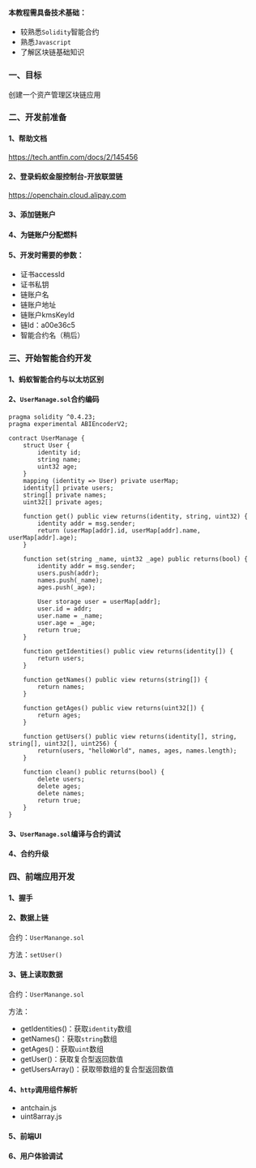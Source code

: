#### 本教程需具备技术基础：
* 较熟悉`Solidity`智能合约
* 熟悉`Javascript`
* 了解区块链基础知识

### 一、目标
创建一个资产管理区块链应用

### 二、开发前准备
#### 1、帮助文档
https://tech.antfin.com/docs/2/145456

#### 2、登录蚂蚁金服控制台-开放联盟链
https://openchain.cloud.alipay.com

#### 3、添加链账户

#### 4、为链账户分配燃料

#### 5、开发时需要的参数：
* 证书accessId
* 证书私钥
* 链账户名
* 链账户地址
* 链账户kmsKeyId
* 链Id：a00e36c5
* 智能合约名（稍后）

### 三、开始智能合约开发
#### 1、蚂蚁智能合约与以太坊区别

#### 2、`UserManage.sol`合约编码
```
pragma solidity ^0.4.23;
pragma experimental ABIEncoderV2;

contract UserManage {
    struct User {
        identity id;
        string name;
        uint32 age;
    }
    mapping (identity => User) private userMap;
    identity[] private users;
    string[] private names;
    uint32[] private ages;

    function get() public view returns(identity, string, uint32) {
        identity addr = msg.sender;
        return (userMap[addr].id, userMap[addr].name, userMap[addr].age);
    }

    function set(string _name, uint32 _age) public returns(bool) {
        identity addr = msg.sender;
        users.push(addr);
        names.push(_name);
        ages.push(_age);
        
        User storage user = userMap[addr];
        user.id = addr;
        user.name = _name;
        user.age = _age;
        return true;
    }

    function getIdentities() public view returns(identity[]) {
        return users;
    }

    function getNames() public view returns(string[]) {
        return names;
    }

    function getAges() public view returns(uint32[]) {
        return ages;
    }

    function getUsers() public view returns(identity[], string, string[], uint32[], uint256) {
        return(users, "helloWorld", names, ages, names.length);
    }

    function clean() public returns(bool) {
        delete users;
        delete ages;
        delete names;
        return true;
    }
}

```

#### 3、`UserManage.sol`编译与合约调试

#### 4、合约升级

### 四、前端应用开发

#### 1、握手

#### 2、数据上链
合约：`UserManange.sol`

方法：`setUser()`

#### 3、链上读取数据
合约：`UserManange.sol`

方法：
* getIdentities()：获取`identity`数组
* getNames()：获取`string`数组
* getAges()：获取`uint`数组
* getUser()：获取复合型返回数值
* getUsersArray()：获取带数组的复合型返回数值

#### 4、`http`调用组件解析
* antchain.js
* uint8array.js

#### 5、前端UI

#### 6、用户体验调试
